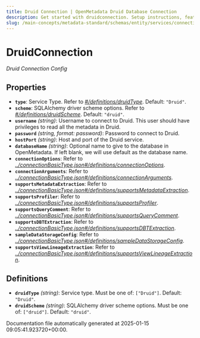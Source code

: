 ```yaml
---
title: Druid Connection | OpenMetadata Druid Database Connection
description: Get started with druidconnection. Setup instructions, features, and configuration details inside.
slug: /main-concepts/metadata-standard/schemas/entity/services/connections/database/druidconnection
---
```


# DruidConnection

*Druid Connection Config*

## Properties

- **`type`**: Service Type. Refer to *[#/definitions/druidType](#definitions/druidType)*. Default: `"Druid"`.
- **`scheme`**: SQLAlchemy driver scheme options. Refer to *[#/definitions/druidScheme](#definitions/druidScheme)*. Default: `"druid"`.
- **`username`** *(string)*: Username to connect to Druid. This user should have privileges to read all the metadata in Druid.
- **`password`** *(string, format: password)*: Password to connect to Druid.
- **`hostPort`** *(string)*: Host and port of the Druid service.
- **`databaseName`** *(string)*: Optional name to give to the database in OpenMetadata. If left blank, we will use default as the database name.
- **`connectionOptions`**: Refer to *[../connectionBasicType.json#/definitions/connectionOptions](#/connectionBasicType.json#/definitions/connectionOptions)*.
- **`connectionArguments`**: Refer to *[../connectionBasicType.json#/definitions/connectionArguments](#/connectionBasicType.json#/definitions/connectionArguments)*.
- **`supportsMetadataExtraction`**: Refer to *[../connectionBasicType.json#/definitions/supportsMetadataExtraction](#/connectionBasicType.json#/definitions/supportsMetadataExtraction)*.
- **`supportsProfiler`**: Refer to *[../connectionBasicType.json#/definitions/supportsProfiler](#/connectionBasicType.json#/definitions/supportsProfiler)*.
- **`supportsQueryComment`**: Refer to *[../connectionBasicType.json#/definitions/supportsQueryComment](#/connectionBasicType.json#/definitions/supportsQueryComment)*.
- **`supportsDBTExtraction`**: Refer to *[../connectionBasicType.json#/definitions/supportsDBTExtraction](#/connectionBasicType.json#/definitions/supportsDBTExtraction)*.
- **`sampleDataStorageConfig`**: Refer to *[../connectionBasicType.json#/definitions/sampleDataStorageConfig](#/connectionBasicType.json#/definitions/sampleDataStorageConfig)*.
- **`supportsViewLineageExtraction`**: Refer to *[../connectionBasicType.json#/definitions/supportsViewLineageExtraction](#/connectionBasicType.json#/definitions/supportsViewLineageExtraction)*.
## Definitions

- **`druidType`** *(string)*: Service type. Must be one of: `["Druid"]`. Default: `"Druid"`.
- **`druidScheme`** *(string)*: SQLAlchemy driver scheme options. Must be one of: `["druid"]`. Default: `"druid"`.


Documentation file automatically generated at 2025-01-15 09:05:41.923720+00:00.
